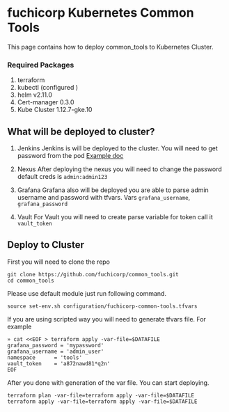 # fuchicorp Kubernetes Common Tools
This page contains how to deploy  common_tools to Kubernetes  Cluster.

### Required Packages
1. terraform
2. kubectl (configured )
3. helm v2.11.0
3. Cert-manager 0.3.0
4. Kube Cluster 1.12.7-gke.10

## What will be deployed to cluster?
1. Jenkins
Jenkins is will be deployed to the cluster. You will need to get password from the pod [Example doc](https://stackoverflow.com/questions/40570173/installing-jenkins-the-first-time-and-do-not-know-the-default-user-name)

2. Nexus
After deploying the nexus you will need to change the password default creds is  `admin:admin123`

4. Grafana
Grafana also will be deployed you are able to parse admin username and password with tfvars. Vars `grafana_username`, `grafana_password`

6. Vault
For Vault you will need to create parse variable for token call it `vault_token`


## Deploy to Cluster
First you will need to clone the repo
```
git clone https://github.com/fuchicorp/common_tools.git
cd common_tools
```

Please use default  module just run following command.
```
source set-env.sh configuration/fuchicorp-common-tools.tfvars
```

If you are using scripted way you will need to generate tfvars file. For example

```
» cat <<EOF > terraform apply -var-file=$DATAFILE                                                                     
grafana_password = 'mypassword'
grafana_username = 'admin_user'
namespace      = 'tools'
vault_token    = 'a872nawd81*q2n'
EOF
```

After you done with generation of the var file. You can start deploying.
```
terraform plan -var-file=terraform apply -var-file=$DATAFILE    
terraform apply -var-file=terraform apply -var-file=$DATAFILE
```
